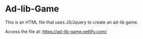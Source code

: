 # Ad-lib-Game
This is an HTML file that uses JS/Jquery to create an ad-lib game.

Access the file at:
https://ad-lib-game.netlify.com/
